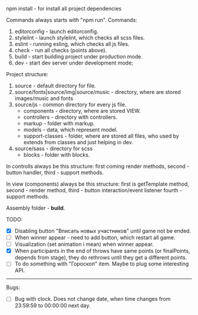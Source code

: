 npm install - for install all project dependencies

Commands always starts with "npm run". Commands:
  1. editorconfig - launch editorconfig.
  2. stylelint - launch stylelint, which checks all scss files.
  3. eslint - running esling, which checks all js files.
  4. check - run all checks (points above).
  5. build - start building project under production mode.
  6. dev - start dev server under development mode;

Project structure:
  1. source - default directory for file.
  2. source/fonts|source/img|source/music - directory, where are stored images/music and fonts
  3. source/js - common directory for every js file.
     - components - directory, where are stored VIEW.
     - controllers - directory with controllers.
     - markup - folder with markup.
     - models - data, which represent model.
     - support-classes - folder, where are stored all files, who used by extends from classes and just helping in dev.
  4. source/sass - directory for scss
     - blocks - folder with blocks.

In controlls always be this structure: 
  first coming render methods,
  second - button handler,
  third - support methods.

In view (components) always be this structure:
  first is getTemplate method,
  second - render method,
  third - button interaction/event listener
  fourth - support methods.

Assembly folder - <b>build</b>.


TODO:
- [X] Disabling button "Вписать новых участников" until game not be ended.
- [ ] When winner appear - need to add button, which restart all game.
- [ ] Visualization (set animation i mean) when winner appear.
- [X] When participants in the end of throws have same points (or finalPoints, depends from stage), they do rethrows until they get a different points.
- [ ] To do something with "Гороскоп" item. Maybe to plug some interesting API.
---
Bugs:
- [ ] Bug with clock. Does not change date, when time changes from 23:59:59 to 00:00:00 next day.

